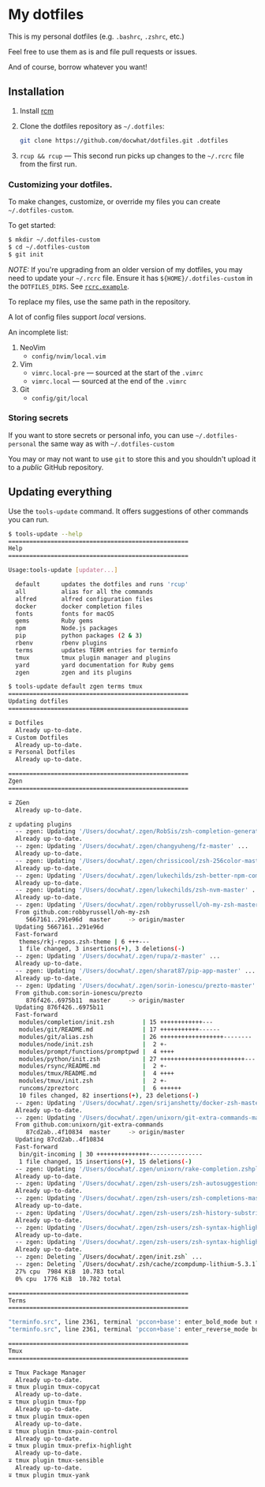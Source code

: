 My dotfiles
===========

This is my personal dotfiles (e.g. `.bashrc`, `.zshrc`, etc.)

Feel free to use them as is and file pull requests or issues.

And of course, borrow whatever you want!

Installation
------------

1.  Install [rcm](https://github.com/thoughtbot/rcm)
2.  Clone the dotfiles repository as `~/.dotfiles`:

    ``` .sh
    git clone https://github.com/docwhat/dotfiles.git .dotfiles
    ```

3.  `rcup && rcup` — This second run picks up changes to the `~/.rcrc` file from the first run.

### Customizing your dotfiles.

To make changes, customize, or override my files you can create `~/.dotfiles-custom`.

To get started:

``` sh
$ mkdir ~/.dotfiles-custom
$ cd ~/.dotfiles-custom
$ git init
```

*NOTE:* If you're upgrading from an older version of my dotfiles, you may need to update your `~/.rcrc` file. Ensure it has `${HOME}/.dotfiles-custom` in the `DOTFILES_DIRS`. See [`rcrc.example`](https://github.com/docwhat/dotfiles/blob/master/rcrc.example).

To replace my files, use the same path in the repository.

A lot of config files support *local* versions.

An incomplete list:

1.  NeoVim
    -   `config/nvim/local.vim`
2.  Vim
    -   `vimrc.local-pre` — sourced at the start of the `.vimrc`
    -   `vimrc.local` — sourced at the end of the `.vimrc`
3.  Git
    -   `config/git/local`

### Storing secrets

If you want to store secrets or personal info, you can use `~/.dotfiles-personal` the same way as with `~/.dotfiles-custom`

You may or may not want to use `git` to store this and you shouldn't upload it to a *public* GitHub repository.

Updating everything
-------------------

Use the `tools-update` command. It offers suggestions of other commands you can run.

``` .sh
$ tools-update --help
===================================================
Help
===================================================

Usage:tools-update [updater...]

  default      updates the dotfiles and runs 'rcup'
  all          alias for all the commands
  alfred       alfred configuration files
  docker       docker completion files
  fonts        fonts for macOS
  gems         Ruby gems
  npm          Node.js packages
  pip          python packages (2 & 3)
  rbenv        rbenv plugins
  terms        updates TERM entries for terminfo
  tmux         tmux plugin manager and plugins
  yard         yard documentation for Ruby gems
  zgen         zgen and its plugins

$ tools-update default zgen terms tmux
===================================================
Updating dotfiles
===================================================

∓ Dotfiles
  Already up-to-date.
∓ Custom Dotfiles
  Already up-to-date.
∓ Personal Dotfiles
  Already up-to-date.

===================================================
Zgen
===================================================

∓ ZGen
  Already up-to-date.

z updating plugins
  -- zgen: Updating '/Users/docwhat/.zgen/RobSis/zsh-completion-generator-master' ...
  Already up-to-date.
  -- zgen: Updating '/Users/docwhat/.zgen/changyuheng/fz-master' ...
  Already up-to-date.
  -- zgen: Updating '/Users/docwhat/.zgen/chrissicool/zsh-256color-master' ...
  Already up-to-date.
  -- zgen: Updating '/Users/docwhat/.zgen/lukechilds/zsh-better-npm-completion-master' ...
  Already up-to-date.
  -- zgen: Updating '/Users/docwhat/.zgen/lukechilds/zsh-nvm-master' ...
  Already up-to-date.
  -- zgen: Updating '/Users/docwhat/.zgen/robbyrussell/oh-my-zsh-master' ...
  From github.com:robbyrussell/oh-my-zsh
     5667161..291e96d  master     -> origin/master
  Updating 5667161..291e96d
  Fast-forward
   themes/rkj-repos.zsh-theme | 6 +++---
   1 file changed, 3 insertions(+), 3 deletions(-)
  -- zgen: Updating '/Users/docwhat/.zgen/rupa/z-master' ...
  Already up-to-date.
  -- zgen: Updating '/Users/docwhat/.zgen/sharat87/pip-app-master' ...
  Already up-to-date.
  -- zgen: Updating '/Users/docwhat/.zgen/sorin-ionescu/prezto-master' ...
  From github.com:sorin-ionescu/prezto
     876f426..6975b11  master     -> origin/master
  Updating 876f426..6975b11
  Fast-forward
   modules/completion/init.zsh        | 15 ++++++++++++---
   modules/git/README.md              | 17 +++++++++++------
   modules/git/alias.zsh              | 26 ++++++++++++++++++--------
   modules/node/init.zsh              |  2 +-
   modules/prompt/functions/promptpwd |  4 ++++
   modules/python/init.zsh            | 27 ++++++++++++++++++++++++---
   modules/rsync/README.md            |  2 +-
   modules/tmux/README.md             |  4 ++++
   modules/tmux/init.zsh              |  2 +-
   runcoms/zpreztorc                  |  6 ++++++
   10 files changed, 82 insertions(+), 23 deletions(-)
  -- zgen: Updating '/Users/docwhat/.zgen/srijanshetty/docker-zsh-master' ...
  Already up-to-date.
  -- zgen: Updating '/Users/docwhat/.zgen/unixorn/git-extra-commands-master' ...
  From github.com:unixorn/git-extra-commands
     87cd2ab..4f10834  master     -> origin/master
  Updating 87cd2ab..4f10834
  Fast-forward
   bin/git-incoming | 30 +++++++++++++++---------------
   1 file changed, 15 insertions(+), 15 deletions(-)
  -- zgen: Updating '/Users/docwhat/.zgen/unixorn/rake-completion.zshplugin-master' ...
  Already up-to-date.
  -- zgen: Updating '/Users/docwhat/.zgen/zsh-users/zsh-autosuggestions-master' ...
  Already up-to-date.
  -- zgen: Updating '/Users/docwhat/.zgen/zsh-users/zsh-completions-master' ...
  Already up-to-date.
  -- zgen: Updating '/Users/docwhat/.zgen/zsh-users/zsh-history-substring-search-master' ...
  Already up-to-date.
  -- zgen: Updating '/Users/docwhat/.zgen/zsh-users/zsh-syntax-highlighting-0.5.0' ...
  Already up-to-date.
  -- zgen: Updating '/Users/docwhat/.zgen/zsh-users/zsh-syntax-highlighting-0.5.x' ...
  Already up-to-date.
  -- zgen: Deleting `/Users/docwhat/.zgen/init.zsh` ...
  -- zgen: Deleting `/Users/docwhat/.zsh/cache/zcompdump-lithium-5.3.1` ...
  27% cpu  7984 KiB  10.783 total
  0% cpu  1776 KiB  10.782 total

===================================================
Terms
===================================================

"terminfo.src", line 2361, terminal 'pccon+base': enter_bold_mode but no exit_attribute_mode
"terminfo.src", line 2361, terminal 'pccon+base': enter_reverse_mode but no exit_attribute_mode

===================================================
Tmux
===================================================

∓ Tmux Package Manager
  Already up-to-date.
∓ tmux plugin tmux-copycat
  Already up-to-date.
∓ tmux plugin tmux-fpp
  Already up-to-date.
∓ tmux plugin tmux-open
  Already up-to-date.
∓ tmux plugin tmux-pain-control
  Already up-to-date.
∓ tmux plugin tmux-prefix-highlight
  Already up-to-date.
∓ tmux plugin tmux-sensible
  Already up-to-date.
∓ tmux plugin tmux-yank
```

